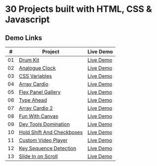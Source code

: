 # 30 Projects built with HTML, CSS & Javascript

## Demo Links

| #   | Project                                                                                                                    | Live Demo                                                                                     |
| --- | -------------------------------------------------------------------------------------------------------------------------- | --------------------------------------------------------------------------------------------- |
| 01  | [Drum Kit](https://github.com/aykutulis/30-projects-html-css-js/tree/master/01-drum-kit)                                   | [Live Demo](https://aykutulis.github.io/30-projects-html-css-js/01-drum-kit)                  |
| 02  | [Analogue Clock](https://github.com/aykutulis/30-projects-html-css-js/tree/master/02-analogue-clock)                       | [Live Demo](https://aykutulis.github.io/30-projects-html-css-js/02-analogue-clock)            |
| 03  | [CSS Variables](https://github.com/aykutulis/30-projects-html-css-js/tree/master/03-css-variables)                         | [Live Demo](https://aykutulis.github.io/30-projects-html-css-js/03-css-variables)             |
| 04  | [Array Cardio](https://github.com/aykutulis/30-projects-html-css-js/tree/master/04-array-cardio)                           | [Live Demo](https://aykutulis.github.io/30-projects-html-css-js/04-array-cardio)              |
| 05  | [Flex Panel Gallery](https://github.com/aykutulis/30-projects-html-css-js/tree/master/05-flex-panel-gallery)               | [Live Demo](https://aykutulis.github.io/30-projects-html-css-js/05-flex-panel-gallery)        |
| 06  | [Type Ahead](https://github.com/aykutulis/30-projects-html-css-js/tree/master/06-type-ahead)                               | [Live Demo](https://aykutulis.github.io/30-projects-html-css-js/06-type-ahead)                |
| 07  | [Array Cardio 2](https://github.com/aykutulis/30-projects-html-css-js/tree/master/07-array-cardio-2)                       | [Live Demo](https://aykutulis.github.io/30-projects-html-css-js/07-array-cardio-2)            |
| 08  | [Fun With Canvas](https://github.com/aykutulis/30-projects-html-css-js/tree/master/08-fun-with-canvas)                     | [Live Demo](https://aykutulis.github.io/30-projects-html-css-js/08-fun-with-canvas)           |
| 09  | [Dev Tools Domination](https://github.com/aykutulis/30-projects-html-css-js/tree/master/09-dev-tools-domination)           | [Live Demo](https://aykutulis.github.io/30-projects-html-css-js/09-dev-tools-domination)      |
| 10  | [Hold Shift And Checkboxes](https://github.com/aykutulis/30-projects-html-css-js/tree/master/10-hold-shift-and-checkboxes) | [Live Demo](https://aykutulis.github.io/30-projects-html-css-js/10-hold-shift-and-checkboxes) |
| 11  | [Custom Video Player](https://github.com/aykutulis/30-projects-html-css-js/tree/master/11-custom-video-player)             | [Live Demo](https://aykutulis.github.io/30-projects-html-css-js/11-custom-video-player)       |
| 12  | [Key Sequence Detection](https://github.com/aykutulis/30-projects-html-css-js/tree/master/12-key-sequence-detection)       | [Live Demo](https://aykutulis.github.io/30-projects-html-css-js/12-key-sequence-detection)    |
| 13  | [Slide In on Scroll](https://github.com/aykutulis/30-projects-html-css-js/tree/master/13-slide-in-on-scroll)               | [Live Demo](https://aykutulis.github.io/30-projects-html-css-js/13-slide-in-on-scroll)        |
